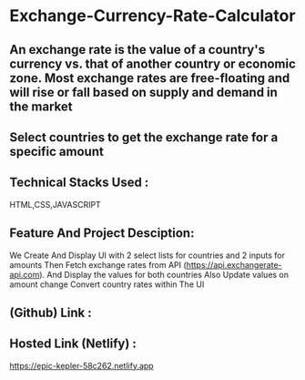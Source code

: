 # Exchange-Currency-Rate-Calculator
## An exchange rate is the value of a country's currency vs. that of another country or economic zone. Most exchange rates are free-floating and will rise or fall based on supply and      demand in the market
## Select countries to get the exchange rate for a specific amount
## Technical Stacks Used :
   HTML,CSS,JAVASCRIPT
   
## Feature And Project Desciption:
   We Create And Display UI with 2 select lists for countries and 2 inputs for amounts 
   Then Fetch exchange rates from API (https://api.exchangerate-api.com).
   And Display the values for both countries
   Also Update values on amount change
   Convert country rates within The UI
   
## (Github) Link :

## Hosted Link (Netlify) : 
https://epic-kepler-58c262.netlify.app

